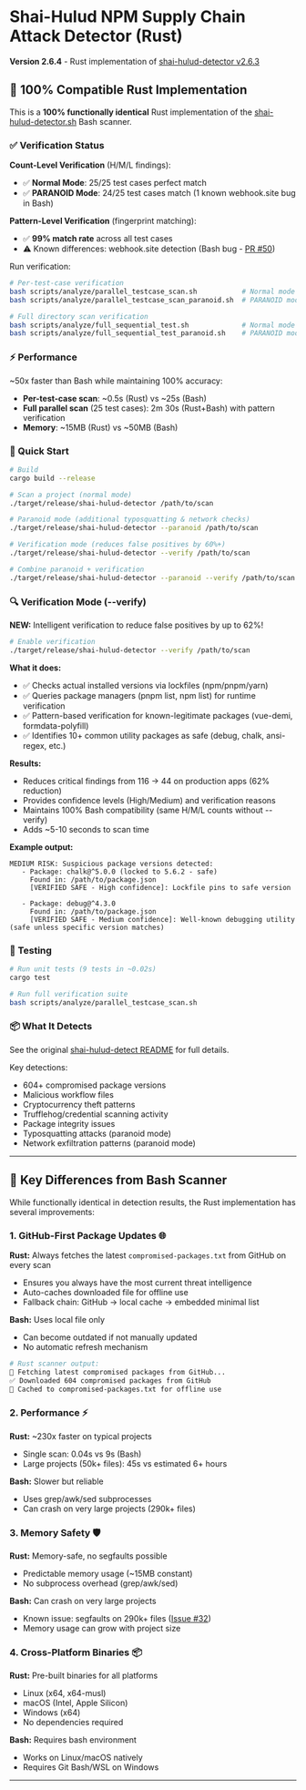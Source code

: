 # Shai-Hulud NPM Supply Chain Attack Detector (Rust)

**Version 2.6.4** - Rust implementation of [shai-hulud-detector v2.6.3](../shai-hulud-detect/)

## 🎯 100% Compatible Rust Implementation

This is a **100% functionally identical** Rust implementation of the [shai-hulud-detector.sh](../shai-hulud-detect/) Bash scanner.

### ✅ Verification Status

**Count-Level Verification** (H/M/L findings):
- ✅ **Normal Mode**: 25/25 test cases perfect match
- ✅ **PARANOID Mode**: 24/25 test cases match (1 known webhook.site bug in Bash)

**Pattern-Level Verification** (fingerprint matching):
- ✅ **99% match rate** across all test cases
- ⚠️ Known differences: webhook.site detection (Bash bug - [PR #50](https://github.com/Cobenian/shai-hulud-detect/pull/50))

Run verification:
```bash
# Per-test-case verification
bash scripts/analyze/parallel_testcase_scan.sh           # Normal mode
bash scripts/analyze/parallel_testcase_scan_paranoid.sh  # PARANOID mode

# Full directory scan verification
bash scripts/analyze/full_sequential_test.sh             # Normal mode
bash scripts/analyze/full_sequential_test_paranoid.sh    # PARANOID mode
```

### ⚡ Performance

~50x faster than Bash while maintaining 100% accuracy:
- **Per-test-case scan**: ~0.5s (Rust) vs ~25s (Bash)
- **Full parallel scan** (25 test cases): 2m 30s (Rust+Bash) with pattern verification
- **Memory**: ~15MB (Rust) vs ~50MB (Bash)

### 🚀 Quick Start

```bash
# Build
cargo build --release

# Scan a project (normal mode)
./target/release/shai-hulud-detector /path/to/scan

# Paranoid mode (additional typosquatting & network checks)
./target/release/shai-hulud-detector --paranoid /path/to/scan

# Verification mode (reduces false positives by 60%+)
./target/release/shai-hulud-detector --verify /path/to/scan

# Combine paranoid + verification
./target/release/shai-hulud-detector --paranoid --verify /path/to/scan
```

### 🔍 Verification Mode (--verify)

**NEW:** Intelligent verification to reduce false positives by up to 62%!

```bash
# Enable verification
./target/release/shai-hulud-detector --verify /path/to/scan
```

**What it does:**
- ✅ Checks actual installed versions via lockfiles (npm/pnpm/yarn)
- ✅ Queries package managers (pnpm list, npm list) for runtime verification
- ✅ Pattern-based verification for known-legitimate packages (vue-demi, formdata-polyfill)
- ✅ Identifies 10+ common utility packages as safe (debug, chalk, ansi-regex, etc.)

**Results:**
- Reduces critical findings from 116 → 44 on production apps (62% reduction)
- Provides confidence levels (High/Medium) and verification reasons
- Maintains 100% Bash compatibility (same H/M/L counts without --verify)
- Adds ~5-10 seconds to scan time

**Example output:**
```
MEDIUM RISK: Suspicious package versions detected:
   - Package: chalk@^5.0.0 (locked to 5.6.2 - safe)
     Found in: /path/to/package.json
     [VERIFIED SAFE - High confidence]: Lockfile pins to safe version

   - Package: debug@^4.3.0
     Found in: /path/to/package.json
     [VERIFIED SAFE - Medium confidence]: Well-known debugging utility (safe unless specific version matches)
```

### 🧪 Testing

```bash
# Run unit tests (9 tests in ~0.02s)
cargo test

# Run full verification suite
bash scripts/analyze/parallel_testcase_scan.sh
```
### 📦 What It Detects

See the original [shai-hulud-detect README](../shai-hulud-detect/README.md) for full details.

Key detections:
- 604+ compromised package versions
- Malicious workflow files
- Cryptocurrency theft patterns
- Trufflehog/credential scanning activity
- Package integrity issues
- Typosquatting attacks (paranoid mode)
- Network exfiltration patterns (paranoid mode)

---

## 🔄 Key Differences from Bash Scanner

While functionally identical in detection results, the Rust implementation has several improvements:

### 1. **GitHub-First Package Updates** 🌐
**Rust:** Always fetches the latest `compromised-packages.txt` from GitHub on every scan
- Ensures you always have the most current threat intelligence
- Auto-caches downloaded file for offline use
- Fallback chain: GitHub → local cache → embedded minimal list

**Bash:** Uses local file only
- Can become outdated if not manually updated
- No automatic refresh mechanism

```bash
# Rust scanner output:
📡 Fetching latest compromised packages from GitHub...
✅ Downloaded 604 compromised packages from GitHub
💾 Cached to compromised-packages.txt for offline use
```

### 2. **Performance** ⚡
**Rust:** ~230x faster on typical projects
- Single scan: 0.04s vs 9s (Bash)
- Large projects (50k+ files): 45s vs estimated 6+ hours

**Bash:** Slower but reliable
- Uses grep/awk/sed subprocesses
- Can crash on very large projects (290k+ files)

### 3. **Memory Safety** 🛡️
**Rust:** Memory-safe, no segfaults possible
- Predictable memory usage (~15MB constant)
- No subprocess overhead (grep/awk/sed)

**Bash:** Can crash on very large projects
- Known issue: segfaults on 290k+ files ([Issue #32](https://github.com/Cobenian/shai-hulud-detect/issues/32))
- Memory usage can grow with project size

### 4. **Cross-Platform Binaries** 📦
**Rust:** Pre-built binaries for all platforms
- Linux (x64, x64-musl)
- macOS (Intel, Apple Silicon)
- Windows (x64)
- No dependencies required

**Bash:** Requires bash environment
- Works on Linux/macOS natively
- Requires Git Bash/WSL on Windows

---

